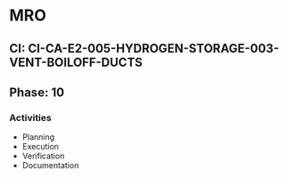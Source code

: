 # MRO

## CI: CI-CA-E2-005-HYDROGEN-STORAGE-003-VENT-BOILOFF-DUCTS
## Phase: 10

### Activities
- Planning
- Execution
- Verification
- Documentation
